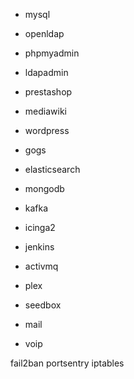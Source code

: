 * mysql
* openldap

* phpmyadmin
* ldapadmin
* prestashop
* mediawiki
* wordpress
* gogs

* elasticsearch
* mongodb
* kafka
* icinga2

* jenkins
* activmq

* plex 
* seedbox
* mail
* voip


fail2ban
portsentry
iptables
